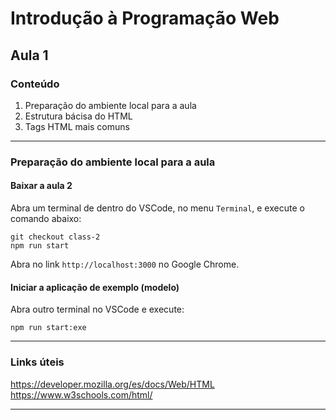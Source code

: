 # Introdução à Programação Web

## Aula 1

### Conteúdo

1. Preparação do ambiente local para a aula
3. Estrutura bácisa do HTML
4. Tags HTML mais comuns

---

### Preparação do ambiente local para a aula

#### Baixar a aula 2
   
Abra um terminal de dentro do VSCode, no menu `Terminal`, e execute o comando abaixo:

```shell
git checkout class-2
npm run start
```
Abra no link `http://localhost:3000` no Google Chrome.

#### Iniciar a aplicação de exemplo (modelo)

Abra outro terminal no VSCode e execute:

```shell
npm run start:exe
```
---

### Links úteis

https://developer.mozilla.org/es/docs/Web/HTML
https://www.w3schools.com/html/

---